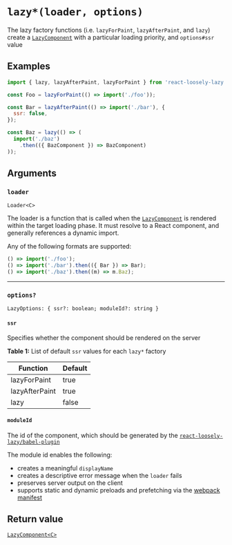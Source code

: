 # `lazy*(loader, options)`
The lazy factory functions (i.e. `lazyForPaint`, `lazyAfterPaint`, and `lazy`) create a [`LazyComponent`](api/lazy-component) with a particular loading priority, and `options#ssr` value

## Examples

```jsx
import { lazy, lazyAfterPaint, lazyForPaint } from 'react-loosely-lazy';

const Foo = lazyForPaint(() => import('./foo'));

const Bar = lazyAfterPaint(() => import('./bar'), {
  ssr: false,
});

const Baz = lazy(() => (
  import('./baz')
    .then(({ BazComponent }) => BazComponent)
));
```

## Arguments
### `loader`
`Loader<C>`

The loader is a function that is called when the [`LazyComponent`](api/lazy-component) is rendered within the target loading phase. It must resolve to a React component, and generally references a dynamic import.

Any of the following formats are supported:

```javascript
() => import('./foo');
() => import('./bar').then(({ Bar }) => Bar);
() => import('./baz').then((m) => m.Baz);
```

---

### `options?`
`LazyOptions: { ssr?: boolean; moduleId?: string }`
#### `ssr`
Specifies whether the component should be rendered on the server

**Table 1:** List of default `ssr` values for each `lazy*` factory

| Function         | Default |
| ---------------- | ------- |
| lazyForPaint     | true    |
| lazyAfterPaint   | true    |
| lazy             | false   |

#### `moduleId`
The id of the component, which should be generated by the [`react-loosely-lazy/babel-plugin`](tooling/babel-plugin)

The module id enables the following:
  * creates a meaningful `displayName`
  * creates a descriptive error message when the `loader` fails
  * preserves server output on the client
  * supports static and dynamic preloads and prefetching via the [webpack manifest](tooling-webpack-plugin)

## Return value
[`LazyComponent<C>`](api/lazy-component)
